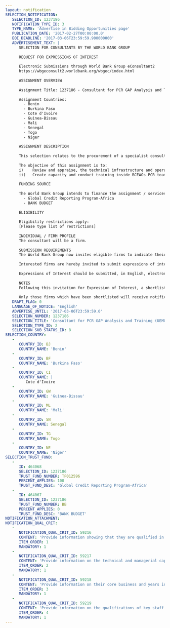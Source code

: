 ```yaml
---
layout: notification
SELECTION_NOTIFICATION: 
   SELECTION_ID: 1237186
   NOTIFICATION_TYPE_ID: 3
   TYPE_NAME: 'Advertise in Bidding Opportunities page'
   PUBLICATION_DATE: '2017-02-27T00:00:00.0'
   EOI_DEADLINE: '2017-03-06T23:59:59.900000000'
   ADVERTISEMENT_TEXT: |
      SELECTION FOR CONSULTANTS BY THE WORLD BANK GROUP
      
      REQUEST FOR EXPRESSIONS OF INTEREST
      
      Electronic Submissions through World Bank Group eConsultant2
      https://wbgeconsult2.worldbank.org/wbgec/index.html
      
      ASSIGNMENT OVERVIEW
      
      Assignment Title: 1237186 - Consultant for PCR GAP Analysis and Training (UEMOA project)
      
      Assignment Countries:
        - Benin
        - Burkina Faso
        - Cote d'Ivoire
        - Guinea-Bissau
        - Mali
        - Senegal
        - Togo
        - Niger
      
      ASSIGNMENT DESCRIPTION
      
      This selection relates to the procurement of a specialist consultant (technical expert in the credit reporting sector and exploitation of public credit registries data  for central banks institutional functions) to provide Advisory Services (AS) to an IFC client, the Banque Central des Etats dAfrique de lOuest (BCEAO, hereinafter referred to as BCEAO), under IFCs UEMOA Credit Bureau project. BCEAO and the IFC are cooperating with a view to review and improve the national credit registry for the UEMOA region.
      
      The objective of this assignment is to:
      i)	Review and appraise, the technical infrastructure and operations of BCEAOs existing Public Credit Registry, and eventually recommend if necessary a revamp/upgrade solution based on best international practice.
      ii)	Create capacity and conduct training inside BCEAOs PCR team and other internal departments and the Commission Bancaire on how to effectively exploit the wealth of data in the PCR for BCEAOs institutional functions.
      
      FUNDING SOURCE
      
      The World Bank Group intends to finance the assignment / services described below under the following:
        - Global Credit Reporting Program-Africa
        - BANK BUDGET
      
      ELIGIBILITY
      
      Eligibility restrictions apply:
      [Please type list of restrictions]
      
      INDIVIDUAL / FIRM PROFILE
      The consultant will be a firm. 
      
      SUBMISSION REQUIREMENTS
      The World Bank Group now invites eligible firms to indicate their interest in providing the services.  Interested firms must provide information indicating that they are qualified to perform the services (brochures, description of similar assignments, experience in similar conditions, availability of appropriate skills among staff, etc. for firms; CV and cover letter for individuals).  Please note that the total size of all attachments should be less than 5MB.  Consultants may associate to enhance their qualifications.
      
      Interested firms are hereby invited to submit expressions of interest.
      
      Expressions of Interest should be submitted, in English, electronically through World Bank Group eConsultant2 (https://wbgeconsult2.worldbank.org/wbgec/index.html)
      
      NOTES
      Following this invitation for Expression of Interest, a shortlist of qualified firms will be formally invited to submit proposals. Shortlisting and selection will be subject to the availability of funding.
      
      Only those firms which have been shortlisted will receive notification. No debrief will be provided to firms which have not been shortlisted.
   DRAFT_FLAG: 0
   LANGUAGE_OF_NOTICE: 'English'
   ADVERTISE_UNTIL: '2017-03-06T23:59:59.0'
   SELECTION_NUMBER: 1237186
   SELECTION_TITLE: 'Consultant for PCR GAP Analysis and Training (UEMOA project)'
   SELECTION_TYPE_ID: 2
   SELECTION_SUB_STATUS_ID: 8
SELECTION_COUNTRY: 
   - 
      COUNTRY_ID: BJ
      COUNTRY_NAME: 'Benin'
   - 
      COUNTRY_ID: BF
      COUNTRY_NAME: 'Burkina Faso'
   - 
      COUNTRY_ID: CI
      COUNTRY_NAME: |
         Cote d'Ivoire
   - 
      COUNTRY_ID: GW
      COUNTRY_NAME: 'Guinea-Bissau'
   - 
      COUNTRY_ID: ML
      COUNTRY_NAME: 'Mali'
   - 
      COUNTRY_ID: SN
      COUNTRY_NAME: Senegal
   - 
      COUNTRY_ID: TG
      COUNTRY_NAME: Togo
   - 
      COUNTRY_ID: NE
      COUNTRY_NAME: 'Niger'
SELECTION_TRUST_FUND: 
   - 
      ID: 464068
      SELECTION_ID: 1237186
      TRUST_FUND_NUMBER: TF012596
      PERCENT_APPLIES: 100
      TRUST_FUND_DESC: 'Global Credit Reporting Program-Africa'
   - 
      ID: 464067
      SELECTION_ID: 1237186
      TRUST_FUND_NUMBER: BB
      PERCENT_APPLIES: 0
      TRUST_FUND_DESC: 'BANK BUDGET'
NOTIFICATION_ATTACHMENT: 
NOTIFICATION_QUAL_CRIT: 
   - 
      NOTIFICATION_QUAL_CRIT_ID: 59216
      CONTENT: 'Provide information showing that they are qualified in the field of the assignment.'
      ITEM_ORDER: 1
      MANDATORY: 1
   - 
      NOTIFICATION_QUAL_CRIT_ID: 59217
      CONTENT: 'Provide information on the technical and managerial capabilities of the firm.'
      ITEM_ORDER: 2
      MANDATORY: 1
   - 
      NOTIFICATION_QUAL_CRIT_ID: 59218
      CONTENT: 'Provide information on their core business and years in business.'
      ITEM_ORDER: 3
      MANDATORY: 1
   - 
      NOTIFICATION_QUAL_CRIT_ID: 59219
      CONTENT: 'Provide information on the qualifications of key staff.'
      ITEM_ORDER: 4
      MANDATORY: 1
---
```

